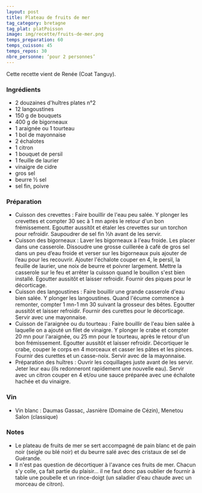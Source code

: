 ```yaml
---
layout: post
title: Plateau de fruits de mer
tag_category: bretagne
tag_plat: platPoisson
image: img/recette/fruits-de-mer.png
temps_preparation: 60
temps_cuisson: 45
temps_repos: 30
nbre_personne: ‘pour 2 personnes’
---
```

Cette recette vient de Renée (Coat Tanguy).

### Ingrédients
* 2 douzaines d'huîtres plates n°2
* 12 langoustines
* 150 g de bouquets
* 400 g de bigorneaux
* 1 araignée ou 1 tourteau
* 1 bol de mayonnaise
* 2 échalotes
* 1 citron
* 1 bouquet de persil
* 1 feuille de laurier
* vinaigre de cidre
* gros sel
* beurre ½ sel
* sel fin, poivre

### Préparation
* Cuisson des crevettes : Faire bouillir de l'eau peu salée. Y plonger les crevettes et compter 30 sec à 1 mn après le retour d'un bon frémissement. Egoutter aussitôt et étaler les crevettes sur un torchon pour refroidir. Saupoudrer de sel fin ½h avant de les servir.
* Cuisson des bigorneaux : Laver les bigorneaux à l'eau froide. Les placer dans une casserole. Dissoudre une grosse cuillerée à café de gros sel dans un peu d’eau froide et verser sur les bigorneaux puis ajouter de l’eau pour les recouvrir. Ajouter l'échalote couper en 4, le persil, la feuille de laurier, une noix de beurre et poivrer largement. Mettre la casserole sur le feu et arrêter la cuisson quand le bouillon s'est bien installé. Egoutter aussitôt et laisser refroidir. Fournir des piques pour le décorticage.
* Cuisson des langoustines : Faire bouillir une grande casserole d'eau bien salée. Y plonger les langoustines. Quand l'écume commence à remonter, compter 1 mn-1 mn 30 suivant la grosseur des bêtes. Egoutter aussitôt et laisser refroidir. Fournir des curettes pour le décorticage. Servir avec une mayonnaise.
* Cuisson de l'araignée ou du tourteau : Faire bouillir de l'eau bien salée à laquelle on a ajouté un filet de vinaigre. Y plonger le crabe et compter 20 mn pour l'araignée, ou 25 mn pour le tourteau, après le retour d'un bon frémissement. Egoutter aussitôt et laisser refroidir. Décortiquer le crabe, couper le corps en 4 morceaux et casser les pâtes et les pinces. Fournir des curettes et un casse-noix. Servir avec de la mayonnaise.
* Préparation des huîtres : Ouvrir les coquillages juste avant de les servir. Jeter leur eau (ils redonneront rapidement une nouvelle eau). Servir avec un citron couper en 4 et/ou une sauce préparée avec une échalote hachée et du vinaigre.

### Vin
* Vin blanc : Daumas Gassac, Jasnière (Domaine de Cézin), Menetou Salon (classique)

### Notes
* Le plateau de fruits de mer se sert accompagné de pain blanc et de pain noir (seigle ou blé noir) et du beurre salé avec des cristaux de sel de Guérande.
* Il n'est pas question de décortiquer à l'avance ces fruits de mer. Chacun s'y colle, ça fait partie du plaisir… il ne faut donc pas oublier de fournir à table une poubelle et un rince-doigt (un saladier d'eau chaude avec un morceau de citron).
